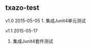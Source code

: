 <h2>
    <a id="user-content-txazo-test" class="anchor" href="#txazo-test" aria-hidden="true">
    <span class="octicon octicon-link"></span></a>
    txazo-test
</h2>
<p>
v1.0 2015-05-05
1. 集成Junit4单元测试

v1.1 2015-05-17
1. 集成Junit4套件测试
</p>